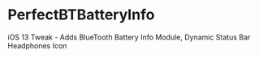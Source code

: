 # PerfectBTBatteryInfo

iOS 13 Tweak - Adds BlueTooth Battery Info Module, Dynamic Status Bar Headphones Icon
